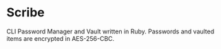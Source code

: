 # Scribe

CLI Password Manager and Vault written in Ruby. Passwords and vaulted items are encrypted in AES-256-CBC.
